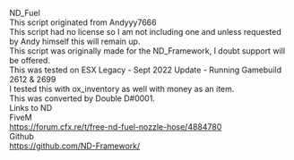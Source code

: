 ND_Fuel<br>
This script originated from Andyyy7666<br>
This script had no license so I am not including one and unless requested by Andy himself this will remain up.<br>
This script was originally made for the ND_Framework, I doubt support will be offered.<br>
This was tested on ESX Legacy - Sept 2022 Update - Running Gamebuild 2612 & 2699<br>
I tested this with ox_inventory as well with money as an item.<br>
This was converted by Double D#0001.<br>
Links to ND<br>
FiveM<br>
https://forum.cfx.re/t/free-nd-fuel-nozzle-hose/4884780<br>
Github<br>
https://github.com/ND-Framework/
